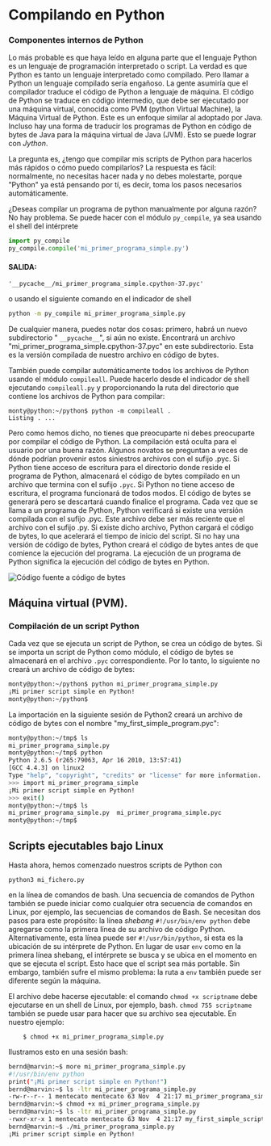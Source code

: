# Compilando en Python

### Componentes internos de Python

Lo más probable es que haya leído en alguna parte que el lenguaje Python es un lenguaje de programación interpretado o script. La verdad es que Python es tanto un lenguaje interpretado como compilado. Pero llamar a Python un lenguaje compilado sería engañoso. La gente asumiría que el compilador traduce el código de Python a  lenguaje de máquina. El código de Python se traduce en código intermedio, que debe ser ejecutado por una máquina virtual,  conocida como PVM (python Virtual Machine), la Máquina Virtual de Python. Este es un enfoque similar al adoptado por Java. Incluso hay una forma de traducir los programas de Python en código de bytes de Java para la máquina virtual de Java (JVM). Esto se puede lograr con *Jython*.

La pregunta es, ¿tengo que compilar mis scripts de Python para hacerlos más rápidos o cómo puedo compilarlos? La respuesta es fácil: normalmente, no necesitas hacer nada y no debes molestarte, porque "Python" ya está pensando por tí, es decir, toma  los pasos necesarios automáticamente.

¿Deseas compilar un programa de python manualmente por alguna razón? No hay problema. Se puede hacer con el módulo `py_compile`, ya sea usando el shell del intérprete

```python
import py_compile 
py_compile.compile('mi_primer_programa_simple.py')
```

#### SALIDA:

```text
'__pycache__/mi_primer_programa_simple.cpython-37.pyc'
```

o usando el siguiente comando en el indicador de shell

```bash
python -m py_compile mi_primer_programa_simple.py
```

De cualquier manera, puedes notar dos cosas: primero, habrá un nuevo subdirectorio " `__pycache__`", si aún no existe. Encontrará un archivo "mi_primer_programa_simple.cpython-37.pyc" en este subdirectorio. Esta es la versión compilada de nuestro archivo en código de bytes.

También puede compilar automáticamente todos los archivos de Python usando el módulo `compileall`. Puede hacerlo desde el indicador de shell ejecutando `compileall.py` y  proporcionando la ruta del directorio que contiene los archivos de Python para compilar:

```
monty@python:~/python$ python -m compileall .
Listing . ...
```

Pero como hemos dicho, no tienes que preocuparte ni debes preocuparte por compilar el código de Python. La compilación está oculta para el usuario por una buena razón. Algunos novatos se preguntan a veces de dónde podrían provenir estos siniestros archivos con el sufijo .pyc. Si Python tiene acceso de escritura para el directorio donde reside el  programa de Python, almacenará el código de bytes compilado en un archivo que termina con el sufijo `.pyc`. Si Python no tiene acceso de escritura, el programa funcionará de todos modos. El código de bytes se generará pero se descartará cuando finalice el programa. Cada vez que se llama a un programa de Python, Python verificará si existe una versión compilada con el sufijo .pyc. Este archivo debe ser más reciente que el archivo con el sufijo .py. Si existe dicho archivo, Python cargará el código de bytes, lo que acelerará el tiempo de inicio del script. Si no hay una versión de código de bytes, Python creará el código de bytes antes de que comience la ejecución del programa. La ejecución de un programa de Python significa la ejecución del código de bytes en Python.

![Código fuente a código de bytes](https://python-course.eu/images/python-tutorial/py_pyc_overview_500w.webp)

## Máquina virtual (PVM).

### Compilación de un script Python

Cada vez que se ejecuta un script de Python, se crea un código de bytes. Si se importa un script de Python como módulo, el código de bytes se almacenará en el archivo `.pyc` correspondiente. Por lo tanto, lo siguiente no creará un archivo de código de bytes:

```bash
monty@python:~/python$ python mi_primer_programa_simple.py
¡Mi primer script simple en Python!
monty@python:~/python$
```

La importación en la siguiente sesión de Python2  creará un archivo de código de bytes con el nombre  "my_first_simple_program.pyc":

```bash
monty@python:~/tmp$ ls 
mi_primer_programa_simple.py
monty@python:~/tmp$ python
Python 2.6.5 (r265:79063, Apr 16 2010, 13:57:41) 
[GCC 4.4.3] on linux2
Type "help", "copyright", "credits" or "license" for more information.
>>> import mi_primer_programa_simple
¡Mi primer script simple en Python!
>>> exit()
monty@python:~/tmp$ ls
mi_primer_programa_simple.py  mi_primer_programa_simple.pyc
monty@python:~/tmp$
```

## Scripts ejecutables bajo Linux

Hasta ahora, hemos comenzado nuestros scripts de Python con

```
python3 mi_fichero.py
```

en la línea de comandos de bash. Una  secuencia de comandos de Python también se puede iniciar como cualquier  otra secuencia de comandos en Linux, por ejemplo, las secuencias de  comandos de Bash. Se necesitan dos pasos para este  propósito: la línea *shebang* `#!/usr/bin/env python` debe agregarse como  la primera línea de su archivo de código Python. Alternativamente, esta línea puede ser `#!/usr/bin/python`, si esta es la ubicación de su intérprete de Python. En lugar de usar `env` como en la primera línea shebang, el intérprete se busca y se ubica en el momento en que se ejecuta el script. Esto hace que el script sea más portable. Sin embargo, también sufre el mismo problema: la ruta a `env` también puede ser diferente según la máquina.

El archivo debe hacerse ejecutable: el comando `chmod +x scriptname` debe ejecutarse en un shell de Linux, por ejemplo, bash. `chmod 755 scriptname` también se puede usar para hacer que su archivo sea ejecutable. En nuestro ejemplo:

```
    $ chmod +x mi_primer_programa_simple.py
```

Ilustramos esto en una sesión bash:

```bash
bernd@marvin:~$ more mi_primer_programa_simple.py 
#!/usr/bin/env python
print("¡Mi primer script simple en Python!")
bernd@marvin:~$ ls -ltr mi_primer_programa_simple.py 
-rw-r--r-- 1 mentecato mentecato 63 Nov  4 21:17 mi_primer_programa_simple.py
bernd@marvin:~$ chmod +x mi_primer_programa_simple.py 
bernd@marvin:~$ ls -ltr mi_primer_programa_simple.py 
-rwxr-xr-x 1 mentecato mentecato 63 Nov  4 21:17 my_first_simple_script.py
bernd@marvin:~$ ./mi_primer_programa_simple.py 
¡Mi primer script simple en Python!
```